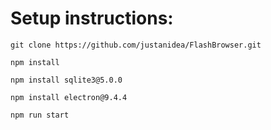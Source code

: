# Setup instructions:
 `git clone https://github.com/justanidea/FlashBrowser.git`

`npm install`

`npm install sqlite3@5.0.0`

`npm install electron@9.4.4`

 `npm run start`
 